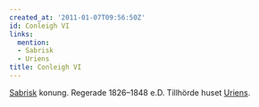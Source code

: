 ```yaml
---
created_at: '2011-01-07T09:56:50Z'
id: Conleigh VI
links:
  mention:
  - Sabrisk
  - Uriens
title: Conleigh VI
---
```


[Sabrisk] konung. Regerade 1826–1848 e.D. Tillhörde huset [Uriens].

  [Sabrisk]: Sabrisk
  [Uriens]: Uriens